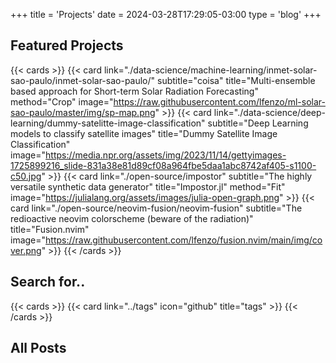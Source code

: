 +++
title = 'Projects'
date = 2024-03-28T17:29:05-03:00
type = 'blog'
+++

## Featured Projects

{{< cards >}}
    {{<
        card link="./data-science/machine-learning/inmet-solar-sao-paulo/inmet-solar-sao-paulo/" 
        subtitle="coisa"
        title="Multi-ensemble based approach for Short-term Solar Radiation Forecasting"
        method="Crop"
        image="https://raw.githubusercontent.com/lfenzo/ml-solar-sao-paulo/master/img/sp-map.png"
    >}}
    {{<
        card link="./data-science/deep-learning/dummy-satelitte-image-classification" 
        subtitle="Deep Learning models to classify satellite images"
        title="Dummy Satellite Image Classification"
        image="https://media.npr.org/assets/img/2023/11/14/gettyimages-1725899216_slide-831a38e81d89cf08a964fbe5daa1abc8742af405-s1100-c50.jpg"
    >}}
    {{<
        card link="./open-source/impostor" 
        subtitle="The highly versatile synthetic data generator"
        title="Impostor.jl"
        method="Fit"
        image="https://julialang.org/assets/images/julia-open-graph.png"
    >}}
    {{<
        card link="./open-source/neovim-fusion/neovim-fusion" 
        subtitle="The redioactive neovim colorscheme (beware of the radiation)"
        title="Fusion.nvim"
        image="https://raw.githubusercontent.com/lfenzo/fusion.nvim/main/img/cover.png"
    >}}
{{< /cards >}}

## Search for..

{{< cards >}}
  {{< card link="../tags" icon="github" title="tags" >}}
{{< /cards >}}

## All Posts
